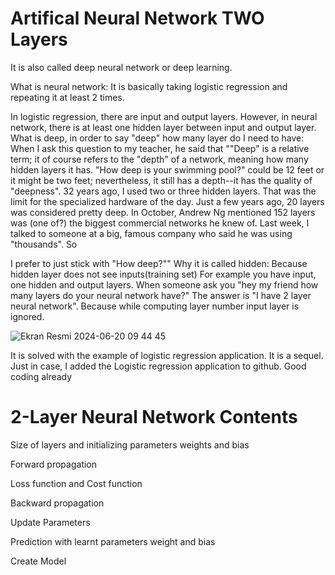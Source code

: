 
# Artifical Neural Network TWO Layers

It is also called deep neural network or deep learning.

What is neural network: It is basically taking logistic regression and repeating it at least 2 times.

In logistic regression, there are input and output layers. However, in neural network, there is at least one hidden layer between input and output layer.
What is deep, in order to say "deep" how many layer do I need to have: When I ask this question to my teacher, he said that ""Deep" is a relative term; it of course refers to the "depth" of a network, meaning how many hidden layers it has. "How deep is your swimming pool?" could be 12 feet or it might be two feet; nevertheless, it still has a depth--it has the quality of "deepness". 32 years ago, I used two or three hidden layers. That was the limit for the specialized hardware of the day. Just a few years ago, 20 layers was considered pretty deep. In October, Andrew Ng mentioned 152 layers was (one of?) the biggest commercial networks he knew of. Last week, I talked to someone at a big, famous company who said he was using "thousands". So 

I prefer to just stick with "How deep?""
Why it is called hidden: Because hidden layer does not see inputs(training set)
For example you have input, one hidden and output layers. When someone ask you "hey my friend how many layers do your neural network have?" The answer is "I have 2 layer neural network". Because while computing layer number input layer is ignored.


![Ekran Resmi 2024-06-20 09 44 45](https://github.com/MuhammetEminOzdemir/ANN_ArtificalNeuralNetwork/assets/80462839/ebf3f03d-b26b-4bc4-8ed0-4509d43005e5)

It is solved with the example of logistic regression application. It is a sequel. Just in case, I added the Logistic regression application to github. Good coding already

# 2-Layer Neural Network Contents

Size of layers and initializing parameters weights and bias

Forward propagation

Loss function and Cost function

Backward propagation

Update Parameters

Prediction with learnt parameters weight and bias

Create Model
